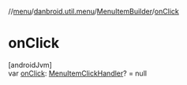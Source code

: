 //[menu](../../../index.md)/[danbroid.util.menu](../index.md)/[MenuItemBuilder](index.md)/[onClick](on-click.md)

# onClick

[androidJvm]\
var [onClick](on-click.md): [MenuItemClickHandler](../index.md#-585949676%2FClasslikes%2F1173194265)? = null
